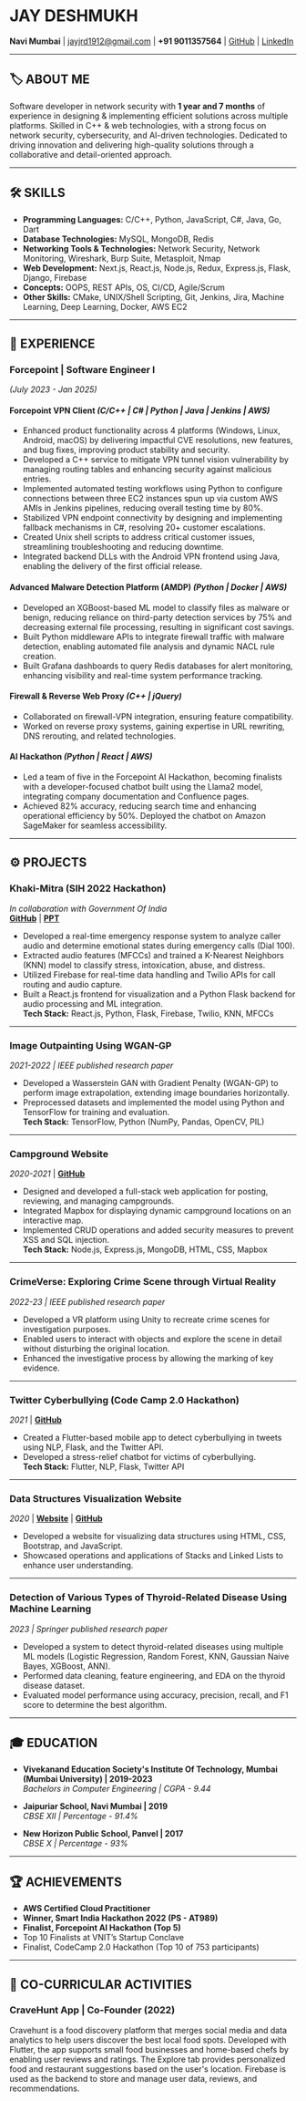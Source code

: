 # JAY DESHMUKH 
**Navi Mumbai** | [jayjrd1912@gmail.com](mailto:jayjrd1912@gmail.com) | **+91 9011357564** | [GitHub](https://github.com/) | [LinkedIn](https://linkedin.com/)

---

## 🏷 ABOUT ME
Software developer in network security with **1 year and 7 months** of experience in designing & implementing efficient solutions across multiple platforms. Skilled in C++ & web technologies, with a strong focus on network security, cybersecurity, and AI-driven technologies. Dedicated to driving innovation and delivering high-quality solutions through a collaborative and detail-oriented approach.

---

## 🛠 SKILLS
- **Programming Languages:** C/C++, Python, JavaScript, C#, Java, Go, Dart  
- **Database Technologies:** MySQL, MongoDB, Redis  
- **Networking Tools & Technologies:** Network Security, Network Monitoring, Wireshark, Burp Suite, Metasploit, Nmap  
- **Web Development:** Next.js, React.js, Node.js, Redux, Express.js, Flask, Django, Firebase  
- **Concepts:** OOPS, REST APIs, OS, CI/CD, Agile/Scrum  
- **Other Skills:** CMake, UNIX/Shell Scripting, Git, Jenkins, Jira, Machine Learning, Deep Learning, Docker, AWS EC2  

---

## 💼 EXPERIENCE

### **Forcepoint | Software Engineer I**  
*(July 2023 - Jan 2025)*

#### **Forcepoint VPN Client** *(C/C++ | C# | Python | Java | Jenkins | AWS)*
- Enhanced product functionality across 4 platforms (Windows, Linux, Android, macOS) by delivering impactful CVE resolutions, new features, and bug fixes, improving product stability and security.  
- Developed a C++ service to mitigate VPN tunnel vision vulnerability by managing routing tables and enhancing security against malicious entries.  
- Implemented automated testing workflows using Python to configure connections between three EC2 instances spun up via custom AWS AMIs in Jenkins pipelines, reducing overall testing time by 80%.  
- Stabilized VPN endpoint connectivity by designing and implementing fallback mechanisms in C#, resolving 20+ customer escalations.  
- Created Unix shell scripts to address critical customer issues, streamlining troubleshooting and reducing downtime.  
- Integrated backend DLLs with the Android VPN frontend using Java, enabling the delivery of the first official release.

#### **Advanced Malware Detection Platform (AMDP)** *(Python | Docker | AWS)*
- Developed an XGBoost-based ML model to classify files as malware or benign, reducing reliance on third-party detection services by 75% and decreasing external file processing, resulting in significant cost savings.  
- Built Python middleware APIs to integrate firewall traffic with malware detection, enabling automated file analysis and dynamic NACL rule creation.  
- Built Grafana dashboards to query Redis databases for alert monitoring, enhancing visibility and real-time system performance tracking.

#### **Firewall & Reverse Web Proxy** *(C++ | jQuery)*
- Collaborated on firewall-VPN integration, ensuring feature compatibility.  
- Worked on reverse proxy systems, gaining expertise in URL rewriting, DNS rerouting, and related technologies.

#### **AI Hackathon** *(Python | React | AWS)*
- Led a team of five in the Forcepoint AI Hackathon, becoming finalists with a developer-focused chatbot built using the Llama2 model, integrating company documentation and Confluence pages.  
- Achieved 82% accuracy, reducing search time and enhancing operational efficiency by 50%. Deployed the chatbot on Amazon SageMaker for seamless accessibility.

---

## ⚙ PROJECTS

### **Khaki-Mitra (SIH 2022 Hackathon)**  
*In collaboration with Government Of India*  
[**GitHub**](https://github.com/JayD1912/SER) | [**PPT**](https://www.canva.com/design/DAFJvTN_IPw/e1gPjHEU0FgeGaUkavFVZw/edit?utm_content=DAFJvTN_IPw&utm_campaign=designshare&utm_medium=link2&utm_source=sharebutton)

- Developed a real-time emergency response system to analyze caller audio and determine emotional states during emergency calls (Dial 100).  
- Extracted audio features (MFCCs) and trained a K-Nearest Neighbors (KNN) model to classify stress, intoxication, abuse, and distress.  
- Utilized Firebase for real-time data handling and Twilio APIs for call routing and audio capture.  
- Built a React.js frontend for visualization and a Python Flask backend for audio processing and ML integration.  
**Tech Stack:** React.js, Python, Flask, Firebase, Twilio, KNN, MFCCs

---

### **Image Outpainting Using WGAN-GP**  
*2021-2022 | IEEE published research paper*

- Developed a Wasserstein GAN with Gradient Penalty (WGAN-GP) to perform image extrapolation, extending image boundaries horizontally.  
- Preprocessed datasets and implemented the model using Python and TensorFlow for training and evaluation.  
**Tech Stack:** TensorFlow, Python (NumPy, Pandas, OpenCV, PIL)

---

### **Campground Website**  
*2020-2021* | [**GitHub**](https://github.com/JayD1912/JD-Campground.git)

- Designed and developed a full-stack web application for posting, reviewing, and managing campgrounds.  
- Integrated Mapbox for displaying dynamic campground locations on an interactive map.  
- Implemented CRUD operations and added security measures to prevent XSS and SQL injection.  
**Tech Stack:** Node.js, Express.js, MongoDB, HTML, CSS, Mapbox

---

### **CrimeVerse: Exploring Crime Scene through Virtual Reality**  
*2022-23 | IEEE published research paper*

- Developed a VR platform using Unity to recreate crime scenes for investigation purposes.  
- Enabled users to interact with objects and explore the scene in detail without disturbing the original location.  
- Enhanced the investigative process by allowing the marking of key evidence.

---

### **Twitter Cyberbullying (Code Camp 2.0 Hackathon)**  
*2021* | [**GitHub**](#)

- Created a Flutter-based mobile app to detect cyberbullying in tweets using NLP, Flask, and the Twitter API.  
- Developed a stress-relief chatbot for victims of cyberbullying.  
**Tech Stack:** Flutter, NLP, Flask, Twitter API

---

### **Data Structures Visualization Website**  
*2020* | [**Website**](#) | [**GitHub**](#)

- Developed a website for visualizing data structures using HTML, CSS, Bootstrap, and JavaScript.  
- Showcased operations and applications of Stacks and Linked Lists to enhance user understanding.

---

### **Detection of Various Types of Thyroid-Related Disease Using Machine Learning**  
*2023 | Springer published research paper*

- Developed a system to detect thyroid-related diseases using multiple ML models (Logistic Regression, Random Forest, KNN, Gaussian Naive Bayes, XGBoost, ANN).  
- Performed data cleaning, feature engineering, and EDA on the thyroid disease dataset.  
- Evaluated model performance using accuracy, precision, recall, and F1 score to determine the best algorithm.

---

## 🎓 EDUCATION

- **Vivekanand Education Society's Institute Of Technology, Mumbai (Mumbai University) | 2019-2023**  
  *Bachelors in Computer Engineering | CGPA - 9.44*

- **Jaipuriar School, Navi Mumbai | 2019**  
  *CBSE XII | Percentage - 91.4%*

- **New Horizon Public School, Panvel | 2017**  
  *CBSE X | Percentage - 93%*

---

## 🏆 ACHIEVEMENTS
- **AWS Certified Cloud Practitioner**  
- **Winner, Smart India Hackathon 2022 (PS - AT989)**  
- **Finalist, Forcepoint AI Hackathon (Top 5)**  
- Top 10 Finalists at VNIT’s Startup Conclave  
- Finalist, CodeCamp 2.0 Hackathon (Top 10 of 753 participants)

---

## 🌱 CO-CURRICULAR ACTIVITIES

### **CraveHunt App | Co-Founder (2022)**
Cravehunt is a food discovery platform that merges social media and data analytics to help users discover the best local food spots. Developed with Flutter, the app supports small food businesses and home-based chefs by enabling user reviews and ratings. The Explore tab provides personalized food and restaurant suggestions based on the user's location. Firebase is used as the backend to store and manage user data, reviews, and recommendations.
